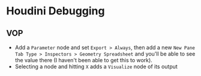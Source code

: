# Houdini Debugging

## VOP

- Add a `Parameter` node and set `Export > Always`, then add a new `New Pane Tab Type > Inspectors > Geometry Spreadsheet` and you'll be able to see the value there (I haven't been able to get this to work).
- Selecting a node and hitting `X` adds a `Visualize` node of its output
